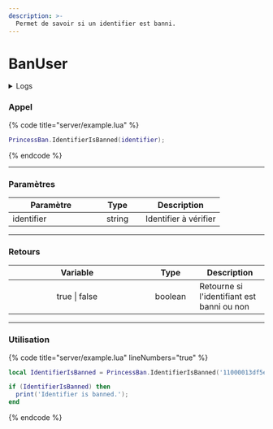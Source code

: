 ```yaml
---
description: >-
  Permet de savoir si un identifier est banni.
---
```


# BanUser

<details>
  <summary>Logs</summary>

  Ajoutée en **v1.0**
</details>

### Appel

{% code title="server/example.lua" %}
```lua
PrincessBan.IdentifierIsBanned(identifier);
```
{% endcode %}

---

### Paramètres

<table>
  <thead>
    <tr>
      <th width="151" align="center">Paramètre</th>
      <th width="79" align="center">Type</th>
      <th align="center">Description</th>
    </tr>
  </thead>
  <tbody>
    <tr>
      <td>identifier</td>
      <td align="center">string</td>
      <td>Identifier à vérifier</td>
    </tr>
  </tbody>
</table>

---

### Retours

<table>
  <thead>
    <tr>
      <th width="254" align="center">Variable</th>
      <th width="82" align="center">Type</th>
      <th align="center">Description</th>
    </tr>
  </thead>
  <tbody>
    <tr>
      <td align="center">true | false</td>
      <td align="center">boolean</td>
      <td>Retourne si l'identifiant est banni ou non</td>
    </tr>
  </tbody>
</table>

---

### Utilisation

{% code title="server/example.lua" lineNumbers="true" %}
```lua
local IdentifierIsBanned = PrincessBan.IdentifierIsBanned('11000013df5ec2f');

if (IdentifierIsBanned) then
  print('Identifier is banned.');
end
```
{% endcode %}
